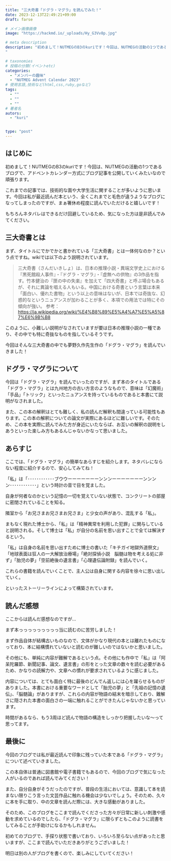 ```yaml
---
title: "三大奇書「ドグラ・マグラ」を読んでみた！"
date: 2023-12-13T22:49:21+09:00
draft: farse

# メイン画像画像
image: "https://hackmd.io/_uploads/Hy_G3Vv8p.jpg"

# meta description
description: "初めまして！NUTMEGのB3のkuriです！今回は、NUTMEGの活動の1つであるブログで、アドベントカレンダー方式にブログ記事を公開していくみたいなので頑張ります。これまでの記事では、技術的な面や大学生活に関することが多いように思います。今回は私が最近読んだ本という、全くこれまでと毛色が違うようなブログになってしまったのですが、まぁ箸休め程度に読んでいただけると嬉しいです！
"

# taxonomies
# 投稿の分類(イベントetc)
categories:
  - "メンバーの趣味"
  - "NUTMEG Advent Calendar 2023"
# 使用言語,技術など(html,css,ruby,goなど)
tags:
  - ""
  - ""
  - ""
# 著者名
autors:
  - "kuri"


type: "post"
---
```

## はじめに

初めまして！NUTMEGのB3のkuriです！今回は、NUTMEGの活動の1つであるブログで、アドベントカレンダー方式にブログ記事を公開していくみたいなので頑張ります。

これまでの記事では、技術的な面や大学生活に関することが多いように思います。今回は私が最近読んだ本という、全くこれまでと毛色が違うようなブログになってしまったのですが、まぁ箸休め程度に読んでいただけると嬉しいです！

もちろんネタバレはできるだけ回避しているため、気になった方は是非読んでみてください。

## 三大奇書とは

まず、タイトルにでかでかと書かれている「三大奇書」とは一体何なのか？という点ですね。wikiでは以下のよう説明されています。

>三大奇書（さんだいきしょ）は、日本の推理小説・異端文学史上における『黒死館殺人事件』・『ドグラ・マグラ』・『虚無への供物』の3作品を指す。竹本健治の『匣の中の失楽』を加えて「四大奇書」と呼ぶ場合もあるが、それに異論を唱える人もいる。中国における奇書という言葉は本来「面白い、優れた書物」という以上の意味はないが、日本では奇抜な、幻惑的なというニュアンスが加わることが多く、本項での用法では特にその傾向が強い。
> 参考：<https://ja.wikipedia.org/wiki/%E4%B8%89%E5%A4%A7%E5%A5%87%E6%9B%B8>

このように、小難しい説明がなされていますが要は日本の推理小説の一種であり、その中でも特に奇抜なものを指しているそうです。

今回はそんな三大奇書の中でも夢野久作先生作の「ドグラ・マグラ」を読んでいきました！

## ドグラ・マグラについて

今回は「ドグラ・マグラ」を読んでいったのですが、まず本のタイトルである「ドグラ・マグラ」とは九州地方の古い方言のようなもので、意味は「幻魔術」「手品」「トリック」といったニュアンスを持っているものであると本書にて説明がなされました。

また、この本の解釈はとても難しく、私の読んだ解釈も間違っている可能性もあります。この本の解釈についての論文が実際にあるほどに難しいです。そのため、この本を実際に読んでみた方が身近にいたならば、お互いの解釈の説明をしあうといった楽しみ方もあるんじゃないかなって思いました。

## あらすじ

ここでは、「ドグラ・マグラ」の簡単なあらすじを紹介します。ネタバレにならない程度に紹介するので、安心してみてね！

「私」は「････････････ブウウーーーーーーーンンンーーーーーーーンンンン････････････」という時計の音で目を覚ました。

自身が何者なのかという記憶の一切を覚えていない状態で、コンクリートの部屋に密閉されていることを知る。

隣室から「お兄さまお兄さまお兄さま」と少女の声があり、混乱する「私」。

まもなく現れた博士から、「私」は「精神異常を利用した犯罪」に関与していると説明される。そして博士は「私」が自分の名前を思い出すことで全ては解決するという。

「私」は自身の名前を思い出すために博士の書いた「キチガイ地獄外道祭文」「地球表面は狂人の一大解放治療場」「絶対探偵小説　脳髄は物を考える処に非ず」「胎児の夢」「空前絶後の遺言書」「心理遺伝論附録」を読んでいく。

これらの書籍を読んでいくことで、主人公は自身に関する内容を徐々に思い出していく。

といったストーリーラインによって構築されています。

## 読んだ感想

ここからは読んだ感想なのですが…

まず本っっっっっっっっっ当に読むのに苦労しました！

まず作品自体が結構古いものなので、文体がかなり現代の本とは離れたものになっており、本に結構慣れていないと読むのが難しいのではないかと思いました。

その他にも、単純に内容が難解であるという点。その他にも作中で「私」は「阿呆陀羅節、新聞記事、論文、遺言書」の形をとった文章の数々を読む必要があるため、かなりの読解力や、文章への慣れが要求されているように感じました。

内容については、とても面白く特に最後のどんでん返しには心を躍らせるものがありました。本書における重要なワードとして「胎児の夢」と「先祖の記憶の遺伝」、「脳髄論」がありますが、これらの内容が物語の結末を暗示しており、難解さに隠された本書の面白さの一端に触れることができたんじゃないかと思っています。

時間があるなら、もう3周ほど読んで物語の構造をしっかり把握したいな～って思ってます。

## 最後に

今回のブログでは私が最近読んで印象に残っていた本である「ドグラ・マグラ」について述べていきました。

この本自体は普通に図書館や電子書籍でもあるので、今回のブログで気になった人がいるのであれば読んでみてください！

また、自分自身がそうだったのですが、普段の生活においては、意識して本を読まない限りこう言った文芸作品に触れる機会は少ないでしょう。そのため、久々に本を手に取り、中の文章を読んだ際には、大きな感動がありました。

そのため、このブログをここまで読んでくださった方々が日常に新しい刺激や感動を求めているのでしたら、「ドグラ・マグラ」に限らずともこのように読書をしてみることが手助けになるかもしれません。

初めてのブログで、手探り状態で書いており、いろいろ至らない点があったと思いますが、ここまで読んでいただきありがとうございました！

明日は別の人がブログを書くので、楽しみにしていてください！
